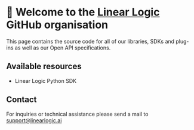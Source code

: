 # 👋 Welcome to the [Linear Logic](https://linearlogic.ai) GitHub organisation

This page contains the source code for all of our libraries, SDKs and plug-ins as well as our Open API specifications.

## Available resources


- Linear Logic Python SDK

## Contact

For inquiries or technical assistance please send a mail to support@linearlogic.ai